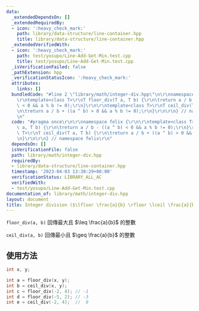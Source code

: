 ```yaml
---
data:
  _extendedDependsOn: []
  _extendedRequiredBy:
  - icon: ':heavy_check_mark:'
    path: library/data-structure/line-container.hpp
    title: library/data-structure/line-container.hpp
  _extendedVerifiedWith:
  - icon: ':heavy_check_mark:'
    path: test/yosupo/Line-Add-Get-Min.test.cpp
    title: test/yosupo/Line-Add-Get-Min.test.cpp
  _isVerificationFailed: false
  _pathExtension: hpp
  _verificationStatusIcon: ':heavy_check_mark:'
  attributes:
    links: []
  bundledCode: "#line 2 \"library/math/integer-div.hpp\"\n\r\nnamespace felix {\r\n\
    \r\ntemplate<class T>\r\nT floor_div(T a, T b) {\r\n\treturn a / b - ((a ^ b)\
    \ < 0 && a % b != 0);\r\n}\r\n\r\ntemplate<class T>\r\nT ceil_div(T a, T b) {\r\
    \n\treturn a / b + ((a ^ b) > 0 && a % b != 0);\r\n}\r\n\r\n} // namespace felix\r\
    \n"
  code: "#pragma once\r\n\r\nnamespace felix {\r\n\r\ntemplate<class T>\r\nT floor_div(T\
    \ a, T b) {\r\n\treturn a / b - ((a ^ b) < 0 && a % b != 0);\r\n}\r\n\r\ntemplate<class\
    \ T>\r\nT ceil_div(T a, T b) {\r\n\treturn a / b + ((a ^ b) > 0 && a % b != 0);\r\
    \n}\r\n\r\n} // namespace felix\r\n"
  dependsOn: []
  isVerificationFile: false
  path: library/math/integer-div.hpp
  requiredBy:
  - library/data-structure/line-container.hpp
  timestamp: '2023-04-03 13:30:29+08:00'
  verificationStatus: LIBRARY_ALL_AC
  verifiedWith:
  - test/yosupo/Line-Add-Get-Min.test.cpp
documentation_of: library/math/integer-div.hpp
layout: document
title: Integer division ($\lfloor \frac{a}{b} \rfloor \lceil \frac{a}{b} \rceil$)
---
```


`floor_div(a, b)` 回傳最大且 $\leq \frac{a}{b}$ 的整數

`ceil_div(a, b)` 回傳最小且 $\geq \frac{a}{b}$ 的整數

## 使用方法
```cpp
int x, y;

int a = floor_div(x, y);
int b = ceil_div(x, y);
int c = floor_div(-2, 4); // -1
int d = floor_div(-5, 2); // -3
int e = ceil_div(-2, 4);  //  0
```
